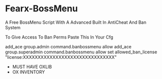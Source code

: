 # Fearx-BossMenu
A Free BossMenu Script With A Advanced Built In AntiCheat And Ban System 

To Give Access To Ban Perms Paste This In Your Cfg 


add_ace group.admin command.banbossmenu allow
add_ace group.superadmin command.banbossmenu allow
set allowed_ban_license "license:XXXXXXXXXXXXXXXXXXXXXXXXXXXXXXX"

- MUST HAVE OXLIB
- OX INVENTORY 
